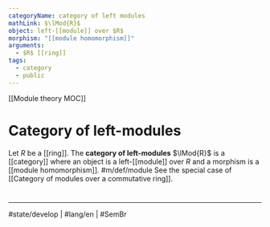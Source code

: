 ```yaml
---
categoryName: category of left modules
mathLink: $\lMod{R}$
object: left-[[module]] over $R$
morphism: "[[module homomorphism]]"
arguments:
  - $R$ [[ring]]
tags:
  - category
  - public
---
```

[[Module theory MOC]]
# Category of left-modules

Let $R$ be a [[ring]].
The **category of left-modules** $\lMod{R}$ is a [[category]] where
an object is a left-[[module]] over $R$
and a morphism is a [[module homomorphism]]. #m/def/module 
See the special case of [[Category of modules over a commutative ring]].

#
---
#state/develop | #lang/en | #SemBr
